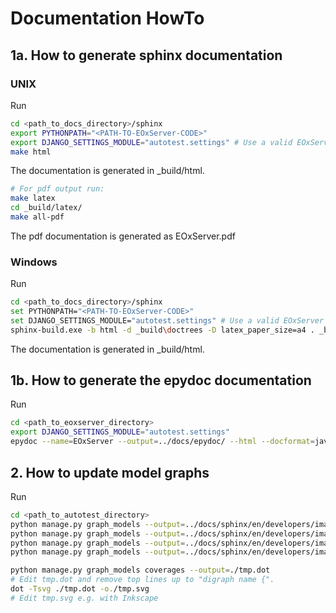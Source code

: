 # Documentation HowTo

## 1a. How to generate sphinx documentation

### UNIX

Run

```sh
cd <path_to_docs_directory>/sphinx
export PYTHONPATH="<PATH-TO-EOxServer-CODE>"
export DJANGO_SETTINGS_MODULE="autotest.settings" # Use a valid EOxServer settings file here. Note that the configured database needs to be synced.
make html
```

The documentation is generated in _build/html.

```sh
# For pdf output run:
make latex
cd _build/latex/
make all-pdf
```

The pdf documentation is generated as EOxServer.pdf

### Windows

Run

```sh
cd <path_to_docs_directory>/sphinx
set PYTHONPATH="<PATH-TO-EOxServer-CODE>"
set DJANGO_SETTINGS_MODULE="autotest.settings" # Use a valid EOxServer settings file here. Note that the configured database needs to be synced.
sphinx-build.exe -b html -d _build\doctrees -D latex_paper_size=a4 . _build/html  #Note that the "sphinx-build.exe" has to be set in your path
````

The documentation is generated in _build/html.

## 1b. How to generate the epydoc documentation

Run

```sh
cd <path_to_eoxserver_directory>
export DJANGO_SETTINGS_MODULE="autotest.settings"
epydoc --name=EOxServer --output=../docs/epydoc/ --html --docformat=javadoc --graph=all .
````

## 2. How to update model graphs

Run

```sh
cd <path_to_autotest_directory>
python manage.py graph_models --output=../docs/sphinx/en/developers/images/model_core.png core
python manage.py graph_models --output=../docs/sphinx/en/developers/images/model_services.png services
python manage.py graph_models --output=../docs/sphinx/en/developers/images/model_coverages.png coverages
python manage.py graph_models --output=../docs/sphinx/en/developers/images/model_backends.png backends

python manage.py graph_models coverages --output=./tmp.dot
# Edit tmp.dot and remove top lines up to "digraph name {".
dot -Tsvg ./tmp.dot -o./tmp.svg
# Edit tmp.svg e.g. with Inkscape
```
